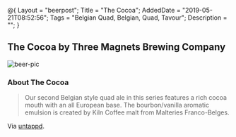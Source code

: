 @{
 Layout = "beerpost";
 Title = "The Cocoa";
 AddedDate = "2019-05-21T08:52:56";
 Tags = "Belgian Quad, Belgian, Quad, Tavour";
 Description = "";
 }
 

## The Cocoa by Three Magnets Brewing Company

![beer-pic]

### About The Cocoa

> Our second Belgian style quad ale in this series features a rich cocoa mouth with an all European base. The bourbon/vanilla aromatic emulsion is created by Kiln Coffee malt from Malteries Franco-Belges.

Via [untappd][untappd-url].

[untappd-url]: <https://untappd.com//b/three-magnets-brewing-company-the-cocoa/3170369>
[beer-pic]: https://jasonpowley.com/assets/img/2019-05-21-the-cocoa.jpeg "The Cocoa by Three Magnets Brewing Company"
